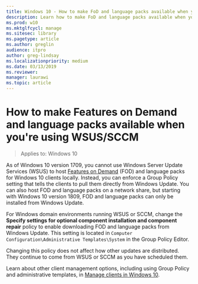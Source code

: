 ```yaml
---
title: Windows 10 - How to make FoD and language packs available when you're using WSUS/SCCM
description: Learn how to make FoD and language packs available when you're using WSUS/SCCM
ms.prod: w10
ms.mktglfcycl: manage
ms.sitesec: library
ms.pagetype: article
ms.author: greglin
audience: itproauthor: greg-lindsay
ms.localizationpriority: medium
ms.date: 03/13/2019
ms.reviewer: 
manager: laurawi
ms.topic: article
---
```

# How to make Features on Demand and language packs available when you're using WSUS/SCCM

> Applies to: Windows 10

As of Windows 10 version 1709, you cannot use Windows Server Update Services (WSUS) to host [Features on Demand](https://docs.microsoft.com/windows-hardware/manufacture/desktop/features-on-demand-v2--capabilities) (FOD) and language packs for Windows 10 clients locally. Instead, you can enforce a Group Policy setting that tells the clients to pull them directly from Windows Update. You can also host FOD and language packs on a network share, but starting with Windows 10 version 1809, FOD and language packs can only be installed from Windows Update.
 
For Windows domain environments running WSUS or SCCM, change the **Specify settings for optional component installation and component repair** policy to enable downloading FOD and language packs from Windows Update. This setting is located in `Computer Configuration\Administrative Templates\System` in the Group Policy Editor.

Changing this policy does not affect how other updates are distributed. They continue to come from WSUS or SCCM as you have scheduled them.

Learn about other client management options, including using Group Policy and administrative templates, in [Manage clients in Windows 10](https://docs.microsoft.com/windows/client-management/).
